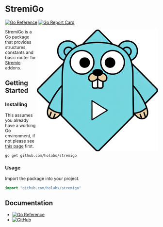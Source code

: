 # StremiGo

[![Go Reference](https://pkg.go.dev/badge/github.com/holabs/stremigo.svg)](https://pkg.go.dev/github.com/holabs/stremigo)
[![Go Report Card](https://goreportcard.com/badge/github.com/holabs/stremigo)](https://goreportcard.com/report/github.com/holabs/stremigo)

<img align="right" alt="StremiGo logo" src="docs/img/stremigo.png" width="400">

StremiGo is a [Go](https://golang.org/) package that provides structures,
constants and basic router for [Stremio](https://www.stremio.com/) addons.

## Getting Started

### Installing

This assumes you already have a working Go environment, if not please see
[this page](https://golang.org/doc/install) first.

```sh
go get github.com/holabs/stremigo
```

### Usage

Import the package into your project.

```go
import "github.com/holabs/stremigo"
```


## Documentation

- [![Go Reference](https://pkg.go.dev/badge/github.com/holabs/stremigo.svg)](https://pkg.go.dev/github.com/holabs/stremigo)
- [![GitHub](https://img.shields.io/badge/github-%23121011.svg?style=for-the-badge&logo=github&logoColor=white)](https://github.com/Stremio/stremio-addon-sdk/)